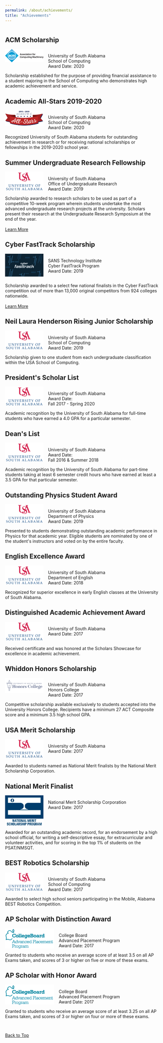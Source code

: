 ```yaml
---
permalink: /about/achievements/
title: "Achievements"
---
```


<div style="float:left; display:inline-block">
    <h2 id="acm-scholarship">ACM Scholarship</h2>
    <div style="float:left; display:inline-block">
        <span style="float:left; width: 25%">
            <img src="/assets/images/acm-logo.gif"/>
        </span>
        <span style="float:left; width: 3%"></span>
        <span style="float:right; width: 72%">
            <p style="float:left; display:block">
                University of South Alabama<br>
                School of Computing<br>
                Award Date: 2020
            </p>
        </span>
    </div>
    Scholarship established for the purpose of providing financial assistance to a student majoring in the School of Computing who demonstrates high academic achievement and service.
</div>

<div style="float:left; display:inline-block">
    <h2 id="academic-all-stars">Academic All-Stars 2019-2020</h2>
    <div style="float:left; display:inline-block">
        <span style="float:left; width: 25%">
            <img src="/assets/images/academic-all-stars.png"/>
        </span>
        <span style="float:left; width: 3%"></span>
        <span style="float:right; width: 72%">
            <p style="float:left; display:block">
                University of South Alabama<br>
                School of Computing<br>
                Award Date: 2020
            </p>
        </span>
    </div>
    Recognized University of South Alabama students for outstanding achievement in research or for receiving national scholarships or fellowships in the 2019-2020 school year.
</div>

<div style="float:left; display:inline-block">
    <h2 id="surf">Summer Undergraduate Research Fellowship</h2>
    <div style="float:left; display:inline-block">
        <span style="float:left; width: 25%">
            <img src="/assets/images/usa-logo-large.png"/>
        </span>
        <span style="float:left; width: 3%"></span>
        <span style="float:right; width: 72%">
            <p style="float:left; display:block">
                University of South Alabama<br>
                Office of Undergraduate Research<br>
                Award Date: 2019
            </p>
        </span>
    </div>
    Scholarship awarded to research scholars to be used as part of a competitive 10-week program wherein students undertake the most advanced undergraduate research projects at the university. Scholars present their research at the Undergraduate Research Symposium at the end of the year.
    <br><br>
    <a href="/portfolio/surf-poster/" class="btn btn--primary btn--small">Learn More</a>
</div>

<div style="float:left; display:inline-block">
    <h2 id="cyber-fasttrack">Cyber FastTrack Scholarship</h2>
    <div style="float:left; display:inline-block">
        <span style="float:left; width: 25%">
            <img src="/assets/images/cyber-fasttrack-image.png"/>
        </span>
        <span style="float:left; width: 3%"></span>
        <span style="float:right; width: 72%">
            <p style="float:left; display:block">
                SANS Technology Institute<br>
                Cyber FastTrack Program<br>
                Award Date: 2019<br><br>
            </p>
        </span>
    </div>
    Scholarship awarded to a select few national finalists in the Cyber FastTrack competition out of more than 13,000 original competitors from 924 colleges nationwide.
    <br><br>
    <a href="https://medium.com/cyber-fasttrack/scholarships-awarded-to-100-cyber-fasttrack-finalists-287b209630" class="btn btn--primary btn--small">Learn More</a>
</div>

<div style="float:left; display:inline-block">
    <h2 id="rising-junior-scholarship">Neil Laura Henderson Rising Junior Scholarship</h2>
    <div style="float:left; display:inline-block">
        <span style="float:left; width: 25%">
            <img src="/assets/images/usa-logo-large.png"/>
        </span>
        <span style="float:left; width: 3%"></span>
        <span style="float:right; width: 72%">
            <p style="float:left; display:block">
                University of South Alabama<br>
                School of Computing<br>
                Award Date: 2019
            </p>
        </span>
    </div>
    Scholarship given to one student from each undergraduate classification within the USA School of Computing.
</div>

<div style="float:left; display:inline-block">
    <h2 id="presidents-list">President's Scholar List</h2>
    <div style="float:left; display:inline-block">
        <span style="float:left; width: 25%">
            <img src="/assets/images/usa-logo-large.png"/>
        </span>
        <span style="float:left; width: 3%"></span>
        <span style="float:right; width: 72%">
            <p style="float:left; display:block">
                University of South Alabama<br>
                Award Date:<br>
                Fall 2017 - Spring 2020
            </p>
        </span>
    </div>
    Academic recognition by the University of South Alabama for full-time students who have earned a 4.0 GPA for a particular semester.
</div>

<div style="float:left; display:inline-block">
    <h2 id="deans-list">Dean's List</h2>
    <div style="float:left; display:inline-block">
        <span style="float:left; width: 25%">
            <img src="/assets/images/usa-logo-large.png"/>
        </span>
        <span style="float:left; width: 3%"></span>
        <span style="float:right; width: 72%">
            <p style="float:left; display:block">
                University of South Alabama<br>
                Award Date:<br>
                Fall 2016 & Summer 2018
            </p>
        </span>
    </div>
    Academic recognition by the University of South Alabama for part-time students taking at least 6 semester credit hours who have earned at least a 3.5 GPA for that particular semester.
</div>

<div style="float:left; display:inline-block">
    <h2 id="physics-award">Outstanding Physics Student Award</h2>
    <div style="float:left; display:inline-block">
        <span style="float:left; width: 25%">
            <img src="/assets/images/usa-logo-large.png"/>
        </span>
        <span style="float:left; width: 3%"></span>
        <span style="float:right; width: 72%">
            <p style="float:left; display:block">
                University of South Alabama<br>
                Department of Physics<br>
                Award Date: 2019
            </p>
        </span>
    </div>
    Presented to students demonstrating outstanding academic performance in Physics for that academic year. Eligible students are nominated by one of the student's instructors and voted on by the entire faculty.
</div>

<div style="float:left; display:inline-block">
    <h2 id="english-award">English Excellence Award</h2>
    <div style="float:left; display:inline-block">
        <span style="float:left; width: 25%">
            <img src="/assets/images/usa-logo-large.png"/>
        </span>
        <span style="float:left; width: 3%"></span>
        <span style="float:right; width: 72%">
            <p style="float:left; display:block">
                University of South Alabama<br>
                Department of English<br>
                Award Date: 2018
            </p>
        </span>
    </div>
    Recognized for superior excellence in early English classes at the University of South Alabama.
</div>

<div style="float:left; display:inline-block">
    <h2 id="academic-achievement-award">Distinguished Academic Achievement Award</h2>
    <div style="float:left; display:inline-block">
        <span style="float:left; width: 25%">
            <img src="/assets/images/usa-logo-large.png"/>
        </span>
        <span style="float:left; width: 3%"></span>
        <span style="float:right; width: 72%">
            <p style="float:left; display:block">
                University of South Alabama<br>
                Award Date: 2017<br><br>
            </p>
        </span>
    </div>
    Received certificate and was honored at the Scholars Showcase for excellence in academic achievement.
</div>

<div style="float:left; display:inline-block">
    <h2 id="whiddons-scholarship">Whiddon Honors Scholarship</h2>
    <div style="float:left; display:inline-block">
        <span style="float:left; width: 25%">
            <img src="/assets/images/usa-honors-logo-large.png"/>
        </span>
        <span style="float:left; width: 3%"></span>
        <span style="float:right; width: 72%">
            <p style="float:left; display:block">
                University of South Alabama<br>
                Honors College<br>
                Award Date: 2017
            </p>
        </span>
    </div>
    Competitive scholarship available exclusively to students accepted into the University Honors College. Recipients have a minimum 27 ACT Composite score and a minimum 3.5 high school GPA.
</div>

<div style="float:left; display:inline-block">
    <h2 id="merit-scholarship">USA Merit Scholarship</h2>
    <div style="float:left; display:inline-block">
        <span style="float:left; width: 25%">
            <img src="/assets/images/usa-logo-large.png"/>
        </span>
        <span style="float:left; width: 3%"></span>
        <span style="float:right; width: 72%">
            <p style="float:left; display:block">
                University of South Alabama<br>
                Award Date: 2017<br><br>
            </p>
        </span>
    </div>
    Awarded to students named as National Merit finalists by the National Merit Scholarship Corporation.
</div>

<div style="float:left; display:inline-block">
    <h2 id="merit-finalist">National Merit Finalist</h2>
    <div style="float:left; display:inline-block">
        <span style="float:left; width: 25%">
            <img src="/assets/images/national-merit-logo-large.jpg"/>
        </span>
        <span style="float:left; width: 3%"></span>
        <span style="float:right; width: 72%">
            <p style="float:left; display:block">
                National Merit Scholarship Corporation<br>
                Award Date: 2017<br><br><br><br>
            </p>
        </span>
    </div>
    Awarded for an outstanding academic record, for an endorsement by a high school official, for writing a self-descriptive essay, for extracurricular and volunteer activities, and for scoring in the top 1% of students on the PSAT/NMSQT.
</div>

<div style="float:left; display:inline-block">
    <h2 id="robotics-scholarship">BEST Robotics Scholarship</h2>
    <div style="float:left; display:inline-block">
        <span style="float:left; width: 25%">
            <img src="/assets/images/usa-logo-large.png"/>
        </span>
        <span style="float:left; width: 3%"></span>
        <span style="float:right; width: 72%">
            <p style="float:left; display:block">
                University of South Alabama<br>
                School of Computing<br>
                Award Date: 2017
            </p>
        </span>
    </div>
    Awarded to select high school seniors participating in the Mobile, Alabama BEST Robotics Competition.
</div>

<div style="float:left; display:inline-block">
    <h2 id="ap-scholar-with-distinction">AP Scholar with Distinction Award</h2>
    <div style="float:left; display:inline-block">
        <span style="float:left; width: 32%">
            <img src="/assets/images/college-board-logo-large.png"/>
        </span>
        <span style="float:left; width: 3%"></span>
        <span style="float:right; width: 65%">
            <p style="float:left; display:block">
                College Board<br>
                Advanced Placement Program<br>
                Award Date: 2017
            </p>
        </span>
    </div>
    <br><br><br><br>
    Granted to students who receive an average score of at least 3.5 on all AP Exams taken, and scores of 3 or higher on five or more of these exams.
</div>

<div style="float:left; display:inline-block">
    <h2 id="ap-scholar-with-honor">AP Scholar with Honor Award</h2>
    <div style="float:left; display:inline-block">
        <span style="float:left; width: 32%">
            <img src="/assets/images/college-board-logo-large.png"/>
        </span>
        <span style="float:left; width: 3%"></span>
        <span style="float:right; width: 65%">
            <p style="float:left; display:block">
                College Board<br>
                Advanced Placement Program<br>
                Award Date: 2017
            </p>
        </span>
    </div>
    <br><br><br><br>
    Granted to students who receive an average score of at least 3.25 on all AP Exams taken, and scores of 3 or higher on four or more of these exams.
    <p>&nbsp;</p>
    <div style="display:block">
      <a href="#top" class="btn btn--primary btn--small">Back to Top</a>
    </div>
</div>